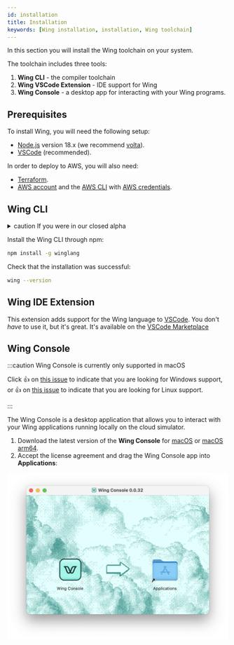 ```yaml
---
id: installation
title: Installation
keywords: [Wing installation, installation, Wing toolchain]
---
```


In this section you will install the Wing toolchain on your system.

The toolchain includes three tools:

1. **Wing CLI** - the compiler toolchain
2. **Wing VSCode Extension** - IDE support for Wing
3. **Wing Console** - a desktop app for interacting with your Wing programs.

## Prerequisites

To install Wing, you will need the following setup:

* [Node.js](https://nodejs.org/en/) version 18.x (we recommend [volta](https://volta.sh)).
* [VSCode] (recommended).

In order to deploy to AWS, you will also need:

* [Terraform](https://terraform.io/downloads).
* [AWS account] and the [AWS CLI] with [AWS credentials].

## Wing CLI

<details>
  <summary>caution If you were in our closed alpha</summary>

If you installed Wing as part of our closed alpha, please make sure to uninstall the existing version
and clean up your `~/.npmrc` before continuing. Otherwise you will see the following error when trying
to install `winglang`:

```
Not Found - GET https://npm.pkg.github.com/@winglang%2fsdk
```

First, uninstall Wing from your system:

```sh
npm uninstall -g @winglang/wing
```

Now, edit `~/.npmrc` and remove this line:

```
@winglang:registry=https://npm.pkg.github.com/
```

You can also just delete `~/.npmrc` if there are no other registries that you are signed into.

</details>

Install the Wing CLI through npm:

```sh
npm install -g winglang
```

Check that the installation was successful:

```sh
wing --version
```

## Wing IDE Extension

This extension adds support for the Wing language to [VSCode]. You don't *have*
to use it, but it's great. It's available on the [VSCode Marketplace](https://marketplace.visualstudio.com/items?itemName=Monada.vscode-wing)

## Wing Console

:::caution Wing Console is currently only supported in macOS

Click :thumbsup: on [this issue](https://github.com/winglang/wing/issues/630)
to indicate that you are looking for Windows support, or :thumbsup: on
[this issue](https://github.com/winglang/wing/issues/723) to indicate that you
are looking for Linux support.

:::


The Wing Console is a desktop application that allows you to interact with your
Wing applications running locally on the cloud simulator.

1. Download the latest version of the **Wing Console** for [macOS](https://wing-console.s3.amazonaws.com/wing-console.dmg) or [macOS arm64](https://wing-console.s3.amazonaws.com/wing-console-arm64.dmg).
2. Accept the license agreement and drag the Wing Console app into **Applications**:

![Drag the Wing Console app into Applications](./console-install.png 'Wing Console app installation')


[AWS account]: https://portal.aws.amazon.com/billing/signup
[AWS CLI]: https://docs.aws.amazon.com/cli/latest/userguide/install-cliv2.html
[AWS credentials]: https://docs.aws.amazon.com/cli/latest/userguide/cli-configure-files.html
[personal access token]: https://github.com/settings/tokens/new?description=Winglang%20Beta&scopes=repo,read:packages
[VSCode]: https://code.visualstudio.com/
